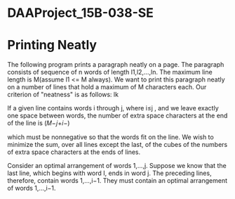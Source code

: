 # DAAProject_15B-038-SE
# Printing Neatly
The following program prints a paragraph neatly on a page. The paragraph consists of sequence of n words of length l1,l2,…,ln. The maximum line length is M(assume l1 <= M always). We want to print this paragraph neatly on a number of lines that hold a maximum of M characters each. Our criterion of "neatness" is as follows: lk

If a given line contains words i through j, where i≤j , and we leave exactly one space between words, the number of extra space characters at the end of the line is (𝑀−𝑗+𝑖−)

which must be nonnegative so that the words fit on the line. We wish to minimize the sum, over all lines except the last, of the cubes of the numbers of extra space characters at the ends of lines.

Consider an optimal arrangement of words 1,…,j. Suppose we know that the last line, which begins with word I, ends in word j. The preceding lines, therefore, contain words 1,…,i−1. They must contain an optimal arrangement of words 1,…,i−1.

